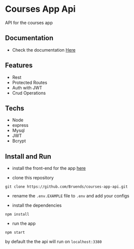 # Courses App Api
API for the courses app

## Documentation
- Check the documentation [Here](docs/Readme.md)

## Features
- Rest
- Protected Routes
- Auth with JWT
- Crud Operations

## Techs
- Node
- express
- Mysql
- JWT
- Bcrypt

## Install and Run
- install the front-end for the app [here](https://github.com/Bruends/courses-app-ui)

- clone this repository
```
git clone https://github.com/Bruends/courses-app-api.git
```

- rename the `.env.EXAMPLE` file to `.env` and add your configs

- install the dependencies
```
npm install
```

- run the app

```
npm start
```
by default the the api will run on `localhost:3380` 